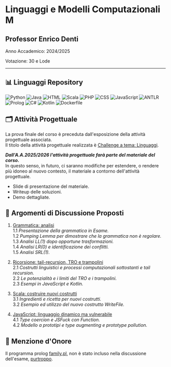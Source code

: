 # Linguaggi e Modelli Computazionali M

## Professor Enrico Denti

Anno Accademico: 2024/2025

Votazione: 30 e Lode

---

## 📊 Linguaggi Repository

<!--
https://api.github.com/repos/BertozziPietro/linguaggi-modelli-computazionali-m/languages
{"Python":5759,"Java":5129,"HTML":4786,"Scala":4612,"PHP":4423,"CSS":4180,"JavaScript":2504,"ANTLR":2486,"Prolog":2339,"C#":1554,"Kotlin":999,"Dockerfile":304}
-->

![Python](https://img.shields.io/badge/Python-16.0%25-%233572A5)
![Java](https://img.shields.io/badge/Java-14.3%25-%23B07219)
![HTML](https://img.shields.io/badge/HTML-13.3%25-%23E34C26)
![Scala](https://img.shields.io/badge/Scala-12.8%25-%23C22D40)
![PHP](https://img.shields.io/badge/PHP-12.3%25-%234F5D95)
![CSS](https://img.shields.io/badge/CSS-11.6%25-%23663399)
![JavaScript](https://img.shields.io/badge/JavaScript-6.9%25-%23F1E05A)
![ANTLR](https://img.shields.io/badge/ANTLR-6.9%25-%239DC3FF)
![Prolog](https://img.shields.io/badge/Prolog-6.5%25-%2374283C)
![C#](https://img.shields.io/badge/C%23-4.3%25-%23178600)
![Kotlin](https://img.shields.io/badge/Kotlin-2.8%25-%23A97BFF)
![Dockerfile](https://img.shields.io/badge/Dockerfile-0.8%25-%23384D54)

## 🗂️ Attività Progettuale

La prova finale del corso è preceduta dall'esposizione della attività progettuale associata.  
Il titolo della attività progettuale realizzata è [Challenge a tema: Linguaggi](./attivita-progettuale/).

***Dall'A.A.2025/2026 l'attività progettuale farà parte del materiale del corso.***  
In questo senso, in futuro, ci saranno modifiche per estendere, o rendere più idoneo al nuovo contesto, il materiale a contorno dell'attività progettuale.

- Slide di presentazione del materiale.
- Writeup delle soluzioni.
- Demo dettagliate.

## 🎤 Argomenti di Discussione Proposti

1. [Grammatica: analisi](./grammar/)  
    1.1 *Presentazione della grammatica in Esame.*  
    1.2 *Pumping Lemma per dimostrare che la grammatica non è regolare.*  
    1.3 *Analisi LL(1) dopo opportune trasformazioni.*  
    1.4 *Analisi LR(0) e identificazione dei conflitti.*  
    1.5 *Analisi SRL(1).*

2. [Ricorsione: tail-recursion, TRO e trampolini](./recursion/)  
    2.1 *Costrutti linguistici e processi computazionali sottostanti e tail recursion.*  
    2.2 *Le potenzialità e i limiti del TRO e i trampolini.*  
    2.3 *Esempi in JavaScript e Kotlin.*

3. [Scala: costruire nuovi costrutti](./scala/)  
    3.1 *Ingredienti e ricetta per nuovi costrutti.*  
    3.2 *Esempio ed utilizzo del nuovo costrutto WriteFile.* 

4. [JavaScript: linguaggio dinamico ma vulnerabile](./javascript/)  
    4.1 *Type coercion e JSFuck con Function.*  
    4.2 *Modello a prototipi e type augmenting e prototype pollution.*

## 🏅 Menzione d'Onore

Il programma prolog [family.pl](family.pl), non è stato incluso nella discussione dell'esame, [purtroppo](https://www.youtube.com/watch?v=iSOC7Layxk8).
